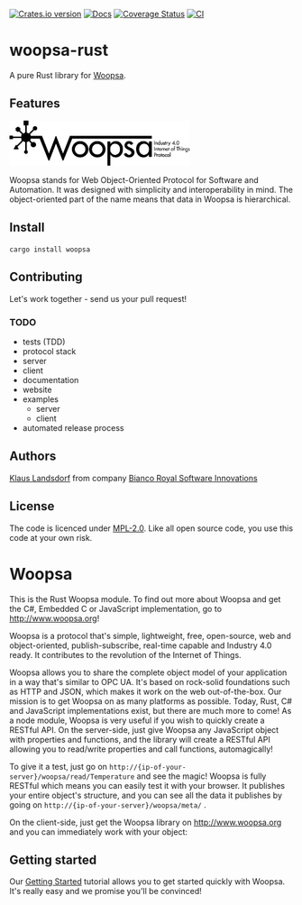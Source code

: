[![Crates.io version](https://img.shields.io/crates/v/woopsa.svg)](https://crates.io/crates/woopsa)
[![Docs](https://docs.rs/woopsa/badge.svg)](https://docs.rs/woopsa/)
[![Coverage Status](https://coveralls.io/repos/github/BiancoRoyal/woopsa-rust/badge.svg?branch=master)](https://coveralls.io/github/BiancoRoyal/woopsa-rust?branch=master)
[![CI](https://travis-ci.org/BiancoRoyal/woopsa-rust.svg?branch=master)](https://travis-ci.org/BiancoRoyal/woopsa-rust/)


# woopsa-rust
A pure Rust library for [Woopsa](http://www.woopsa.org/).

## Features

<img src="./assets/Logos/PNG/Black/WoopsaLogo.png" width="320"></img>

Woopsa stands for Web Object-Oriented Protocol for Software and Automation.
It was designed with simplicity and interoperability in mind.
The object-oriented part of the name means that data in Woopsa is hierarchical.

## Install

    cargo install woopsa

## Contributing

Let's work together - send us your pull request!

### TODO

* tests (TDD)
* protocol stack
* server
* client
* documentation
* website
* examples
    * server
    * client
* automated release process

## Authors
[Klaus Landsdorf][1] from company [Bianco Royal Software Innovations][2]

## License
The code is licenced under [MPL-2.0](https://opensource.org/licenses/MPL-2.0). Like all open source code, you use this code at your own risk.

[1]:https://github.com/biancode
[2]:https://bianco-royal.cloud/



# Woopsa
This is the Rust Woopsa module.
To find out more about Woopsa and get the C#, Embedded C or JavaScript implementation, go to http://www.woopsa.org!

Woopsa is a protocol that's simple, lightweight, free, open-source, web and object-oriented, publish-subscribe, real-time capable and Industry 4.0 ready.
It contributes to the revolution of the Internet of Things.

Woopsa allows you to share the complete object model of your application in a way that's similar to OPC UA.
It's based on rock-solid foundations such as HTTP and JSON, which makes it work on the web out-of-the-box. 
Our mission is to get Woopsa on as many platforms as possible. 
Today, Rust, C# and JavaScript implementations exist, but there are much more to come!
As a node module, Woopsa is very useful if you wish to quickly create a RESTful API. 
On the server-side, just give Woopsa any JavaScript object with properties and functions, 
and the library will create a RESTful API allowing you to read/write properties and call functions, automagically!

To give it a test, just go on `http://{ip-of-your-server}/woopsa/read/Temperature` and see the magic! 
Woopsa is fully RESTful which means you can easily test it with your browser. 
It publishes your entire object's structure, and you can see all the data it publishes by going on `http://{ip-of-your-server}/woopsa/meta/` .

On the client-side, just get the Woopsa library on http://www.woopsa.org and you can immediately work with your object:

## Getting started
Our [Getting Started](http://www.woopsa.org/get-started/) tutorial allows you to get started quickly with Woopsa. 
It's really easy and we promise you'll be convinced!

